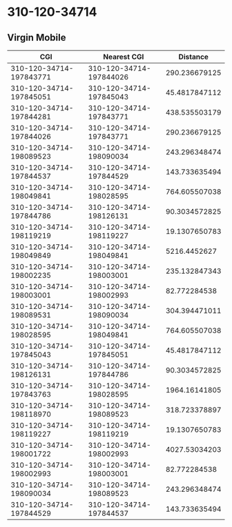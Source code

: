 # 310-120-34714
## Virgin Mobile


| CGI | Nearest CGI | Distance |
|-----|-------------|----------|
| 310-120-34714-197843771 | 310-120-34714-197844026 | 290.236679125 |
| 310-120-34714-197845051 | 310-120-34714-197845043 | 45.4817847112 |
| 310-120-34714-197844281 | 310-120-34714-197843771 | 438.535503179 |
| 310-120-34714-197844026 | 310-120-34714-197843771 | 290.236679125 |
| 310-120-34714-198089523 | 310-120-34714-198090034 | 243.296348474 |
| 310-120-34714-197844537 | 310-120-34714-197844529 | 143.733635494 |
| 310-120-34714-198049841 | 310-120-34714-198028595 | 764.605507038 |
| 310-120-34714-197844786 | 310-120-34714-198126131 | 90.3034572825 |
| 310-120-34714-198119219 | 310-120-34714-198119227 | 19.1307650783 |
| 310-120-34714-198049849 | 310-120-34714-198049841 | 5216.4452627 |
| 310-120-34714-198002235 | 310-120-34714-198003001 | 235.132847343 |
| 310-120-34714-198003001 | 310-120-34714-198002993 | 82.772284538 |
| 310-120-34714-198089531 | 310-120-34714-198090034 | 304.394471011 |
| 310-120-34714-198028595 | 310-120-34714-198049841 | 764.605507038 |
| 310-120-34714-197845043 | 310-120-34714-197845051 | 45.4817847112 |
| 310-120-34714-198126131 | 310-120-34714-197844786 | 90.3034572825 |
| 310-120-34714-197843763 | 310-120-34714-198028595 | 1964.16141805 |
| 310-120-34714-198118970 | 310-120-34714-198089523 | 318.723378897 |
| 310-120-34714-198119227 | 310-120-34714-198119219 | 19.1307650783 |
| 310-120-34714-198001722 | 310-120-34714-198002993 | 4027.53034203 |
| 310-120-34714-198002993 | 310-120-34714-198003001 | 82.772284538 |
| 310-120-34714-198090034 | 310-120-34714-198089523 | 243.296348474 |
| 310-120-34714-197844529 | 310-120-34714-197844537 | 143.733635494 |
